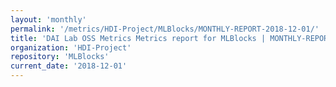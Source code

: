 ```yaml
---
layout: 'monthly'
permalink: '/metrics/HDI-Project/MLBlocks/MONTHLY-REPORT-2018-12-01/'
title: 'DAI Lab OSS Metrics Metrics report for MLBlocks | MONTHLY-REPORT-2018-12-01'
organization: 'HDI-Project'
repository: 'MLBlocks'
current_date: '2018-12-01'
---
```


